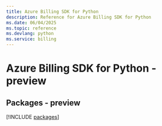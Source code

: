 ```yaml
---
title: Azure Billing SDK for Python
description: Reference for Azure Billing SDK for Python
ms.date: 06/04/2025
ms.topic: reference
ms.devlang: python
ms.service: billing
---
```

# Azure Billing SDK for Python - preview
## Packages - preview
[!INCLUDE [packages](billing-index.md)]